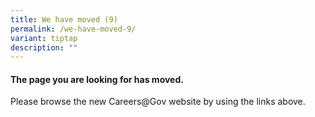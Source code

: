 ```yaml
---
title: We have moved (9)
permalink: /we-have-moved-9/
variant: tiptap
description: ""
---
```

<h4>The page you are looking for has moved.</h4>
<p>Please browse the new Careers@Gov website by using the links above.</p>